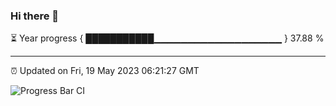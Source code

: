 ### Hi there 👋

⏳ Year progress { ███████████▁▁▁▁▁▁▁▁▁▁▁▁▁▁▁▁▁▁▁ } 37.88 %

---

⏰ Updated on Fri, 19 May 2023 06:21:27 GMT

![Progress Bar CI](https://github.com/ZhaoGui/ZhaoGui/workflows/Progress%20Bar%20CI/badge.svg)
